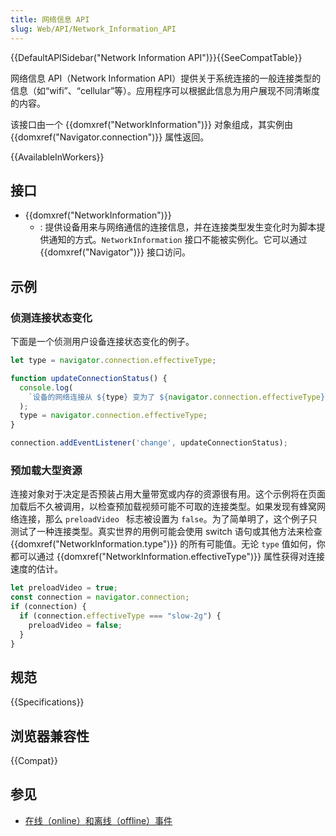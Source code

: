 ```yaml
---
title: 网络信息 API
slug: Web/API/Network_Information_API
---
```


{{DefaultAPISidebar("Network Information API")}}{{SeeCompatTable}}

网络信息 API（Network Information API）提供关于系统连接的一般连接类型的信息（如“wifi”、“cellular”等）。应用程序可以根据此信息为用户展现不同清晰度的内容。

该接口由一个 {{domxref("NetworkInformation")}} 对象组成，其实例由 {{domxref("Navigator.connection")}} 属性返回。

{{AvailableInWorkers}}

## 接口

- {{domxref("NetworkInformation")}}
  - : 提供设备用来与网络通信的连接信息，并在连接类型发生变化时为脚本提供通知的方式。`NetworkInformation` 接口不能被实例化。它可以通过 {{domxref("Navigator")}} 接口访问。

## 示例

### 侦测连接状态变化

下面是一个侦测用户设备连接状态变化的例子。

```js
let type = navigator.connection.effectiveType;

function updateConnectionStatus() {
  console.log(
    `设备的网络连接从 ${type} 变为了 ${navigator.connection.effectiveType}`
  );
  type = navigator.connection.effectiveType;
}

connection.addEventListener('change', updateConnectionStatus);
```

### 预加载大型资源

连接对象对于决定是否预装占用大量带宽或内存的资源很有用。这个示例将在页面加载后不久被调用，以检查预加载视频可能不可取的连接类型。如果发现有蜂窝网络连接，那么 `preloadVideo ` 标志被设置为 `false`。为了简单明了，这个例子只测试了一种连接类型。真实世界的用例可能会使用 switch 语句或其他方法来检查 {{domxref("NetworkInformation.type")}} 的所有可能值。无论 `type` 值如何，你都可以通过 {{domxref("NetworkInformation.effectiveType")}} 属性获得对连接速度的估计。

```js
let preloadVideo = true;
const connection = navigator.connection;
if (connection) {
  if (connection.effectiveType === "slow-2g") {
    preloadVideo = false;
  }
}
```

## 规范

{{Specifications}}

## 浏览器兼容性

{{Compat}}

## 参见

- [在线（online）和离线（offline）事件](/zh-CN/docs/Web/API/Navigator/onLine)
